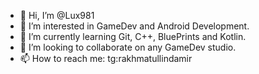 - 👋 Hi, I’m @Lux981
- 👀 I’m interested in GameDev and Android Development.
- 🌱 I’m currently learning Git, C++, BluePrints and Kotlin.
- 💞️ I’m looking to collaborate on any GameDev studio.
- 📫 How to reach me: tg:rakhmatullindamir

<!---
Lux981/Lux981 is a ✨ special ✨ repository because its `README.md` (this file) appears on your GitHub profile.
You can click the Preview link to take a look at your changes.
--->
